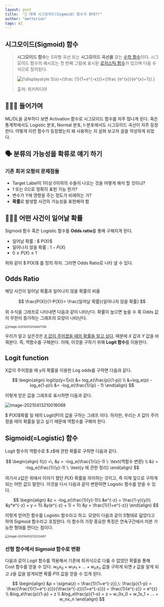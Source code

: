 ```yaml
---
layout: post
title:  "🧐 대체 시그모이드(Sigmoid) 함수가 뭔데?!"
author: "metterian"
tags: AI
---
```


##  시그모이드(Sigmoid) 함수

> **시그모이드 함수**는 S자형 곡선 또는 **시그모이드 곡선을** 갖는 [수학 함수](https://ko.wikipedia.org/wiki/함수)이다. 시그모이드 함수의 예시로는 첫 번째 그림에 표시된 [로지스틱 함수](https://ko.wikipedia.org/wiki/로지스틱_방정식)가 있으며 다음 수식으로 정의된다.
>
> ![{\displaystyle S(x)={\frac {1}{1+e^{-x}}}={\frac {e^{x}}{e^{x}+1}}.}](https://wikimedia.org/api/rest_v1/media/math/render/svg/9537e778e229470d85a68ee0b099c08298a1a3f6)
>
> 출처: 위키피디아



## 💁🏻‍♀️ 들어가며

ML/DL을 공부하다 보면 Activation 함수로 시그모이드 함수를 자주 많나게 된다. 혹은 통계학에서도 Logistic 분포, Normal 분포, t-분포에서도 시그모이드 곡선이 자주 등장한다. 어떻게 이런 함수가 등장했는지 왜 사용하는 지 살펴 보고자 글을 작성하게 되었다.



## 🗣 분류의 가능성을 확류로 얘기 하기

### 기존 회귀 모형의 문제점들

- Target Label이 1이상 0이하의 수들이 나오는 것을 어떻게 해석 할 것이냐?
- 1 또는 0으로 정확히 표현 가능 한가?
- 변수가 Y에 영향을 주는 정도가 비례하는 가?
- **확률**로 발생할 사건의 가능성을 표현해야 함



## 🏋🏻‍♀️ 어떤 사건이 일어날 확률

Sigmoid 함수 혹은 Logistic 함수를 **Odds ratio**를 통해 구해지게 된다.

- 일어날 확률 : $ P(X)$
- 일어나지 않을 확률 : $1 - P(X)$
- $0 ≤ P(X) ≤ 1$

위와 같이 $ P(X)$ 를 정의 하자. 그러면 Odds Ratio로 나타 낼 수 있다.

## Odds Ratio

해당 사건이 일어날 확률과 일어나지 않을 확률의 비율





$$
\frac{P(X)}{1-P(X)}= \frac{일어날 확률}{일어나지 않을 확률}
$$





위 수식을 그래프로 나타내면 다음과 같이 나타난다. 확률이 높으면 높을 수 록 Odds 값이 무한이 증가하는 그래프의 모양이 나타난다.

<img src="https://tva1.sinaimg.cn/large/008i3skNgy1gq2uup22faj30ln0cyjwq.jpg" alt="image-20210413204647138" style="zoom: 67%;" />






우리가 알고 싶은것은 <u>$X$ 값이 주어졌을 때의 확률을 알고 싶다</u>. 때문에 $X$ 값과 $Y$ 값을 바꿔본다. 즉, 역함수를 구해본다. 이때, 이것을 구하기 위해 **Logit 함수**를 이용한다.

## Logit function

X값이 주어졌을 때 y의 확률을 이용한 Log odds를 구하면 다음과 같다.



$$
\begin{align}
logit(p(y=1|x)) &= log_e(\frac{p}{1-p}) \\
&=log_e(p) - log_e(1-p)\\
&= -log_e(\frac{1}{p} - 1)
\end{align}
$$




이렇게 얻은 값을 그래프로 표시하면 다음과 같다.

![image-20210413210016068](https://tva1.sinaimg.cn/large/008i3skNgy1gq2uuqo0mmj309y08hmxk.jpg)

$ P(X)$확률 일 때의 Logit(P)의 값을 구하는 그래프 이다. 하지만, 우리는 $X$ 값이 주어졌을 때의 확률을 알고 싶기 때문에 역함수를 구해야 한다.


## Sigmoid(=Logistic) 함수

Logit​ 함수의 역함수로 $ z$에 관한 확률로 구하면 다음과 같다.



$$
\begin{align}
f(z) =\, &y = -log_e(\frac{1}{z}-1) \: \text{역함수 변환} \\
&z = -log_e(\frac{1}{y}-1) \: \text{y 에 관한 정리}
\end{align}
$$



여기서 $z$값은 위에서 이야기 했던 $P(X)$ 확률을 의미하는 것이고, 즉 이제 앞으로 구하게 되는 어떤 값으 말한다. 이것을 다시 다음과 같이 변환하면 Logistic 함수를 얻을 수 있다.




$$
\begin{align}
&z = -log_e(\frac{1}{y}-1)\\
&e^{-z} = \frac{1-y}{y}\\
&y*e^{-z} + y = 1\\
&y(e^{-z} + 1) = 1\\
&y = \frac{1}{1+e^{-z}}
\end{align}
$$



이렇게 얻어진 함수를 Logistic 함수라고 하고. 모양이 다음과 같이 S형태로 닮았다고 하여 Sigmoid 함수라고 호칭한다. 이 함수의 가장 중요한 특징은 연속구간에서 미분 가능한 형태를 띈다는 점이다.

<img src="https://tva1.sinaimg.cn/large/008i3skNgy1gq2uusj8ikj30b208y750.jpg" alt="image-20210413212222497" style="zoom:67%;" />

### 선형 함수에서 Sigmoid 함수로 변환

다음과 같이 Logit 함수를 적용해서 기존에 회귀식으로 다룰 수 없었던 확률을 통해 Cost 함수를 얻을 수 있다.  $w_0x_0 + w_1x_1 + ... + w_nx_n$ 값을 구하게 되면 $z$ 값을 알게 되고 $z$을 값을 알게되면 확률 $P$의 값을 얻을 수 있게 된다.



$$
\begin{align}
&p = \sigma(z) = \frac{1}{1+e^{-z}},\: \frac{p}{1-p} = \frac{\frac{1}{1+e^{-z}}}{\frac{e^{-z}}{1+e^{-z}}} = \frac{1}{e^{-z}} = e^{z} \\
&log_e\frac{p}{1-p} = z \\
&log_e\frac{p}{1-o} = z = w_0x_0 + w_1x_1 + ... + w_nx_n
\end{align}
$$



